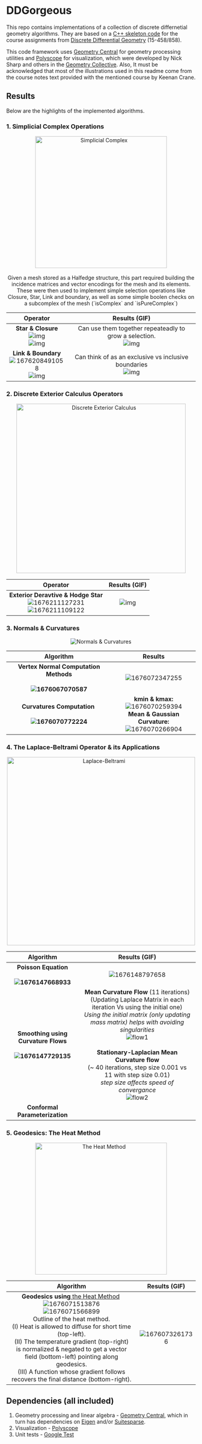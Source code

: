 # DDGorgeous

This repo contains implementations of a collection of discrete differnetial geometry algorithms. They are based on a [C++ skeleton code](https://github.com/GeometryCollective/ddg-exercises) for the course assignments from [Discrete Differential Geometry](https://brickisland.net/DDGSpring2020/) (15-458/858).

This code framework uses [Geometry Central](https://github.com/nmwsharp/geometry-central) for geometry processing utilities and [Polyscope](https://github.com/nmwsharp/polyscope) for visualization, which were developed by Nick Sharp and others in the [Geometry Collective](http://geometry.cs.cmu.edu/). Also, It must be acknowledged that most of the illustrations used in this readme come from the course notes text provided with the mentioned course by Keenan Crane.

## Results

Below are the highlights of the implemented algorithms.

### 1. Simplicial Complex Operations

<div align="center">
<img src="./image/README/Simplicial_complex_example.svg.png" style="width:350px;" alt="Simplicial Complex">
<br />
<br />
Given a mesh stored as a Halfedge structure, this part required building the incidence matrices and vector encodings for the mesh and its elements. These were then used to implement simple selection operations like Closure, Star, Link and boundary, as well as some simple boolen checks on a subcomplex of the mesh (`isComplex` and `isPureComplex`)
</div>

|                                                                                                                               Operator                                                                                                                               |                                                                             Results (GIF)                                                                             |
| :-------------------------------------------------------------------------------------------------------------------------------------------------------------------------------------------------------------------------------------------------------------------: | :-------------------------------------------------------------------------------------------------------------------------------------------------------------------: |
|                                                                             **Star & Closure**<br />![img](image/README/1650891275357.png)<br />![img](image/README/1650891304489.png)                                                                             |                                   Can use them together repeateadly to grow a selection.<br />![img](image/README/1650890503193.png)                                   |
| **Link & Boundary**<br />![1676208491058](https://file+.vscode-resource.vscode-cdn.net/d%3A/3A/DDG/ddg-exercises/image/README/1676208491058.png)<br />![img](https://file+.vscode-resource.vscode-cdn.net/d%3A/3A/DDG/ddg-exercises/image/README/1650891245290.png) | Can think of as an exclusive vs inclusive boundaries<br />![img](https://file+.vscode-resource.vscode-cdn.net/d%3A/3A/DDG/ddg-exercises/image/README/1650890508006.png) |

### 2. Discrete Exterior Calculus Operators

<div align="center">
<img src="./image/README/1650891936774.png" style="width:450px;" alt="Discrete Exterior Calculus">
</div>

|                                                                     Operator                                                                     |            Results (GIF)            |
| :-----------------------------------------------------------------------------------------------------------------------------------------------: | :----------------------------------: |
| **Exterior Deravtive & Hodge Star**<br />![1676211127231](image/README/1676211127231.png)<br />![1676211109122](image/README/1676211109122.png) | ![img](image/README/1650902675076.png) |

### 3. Normals & Curvatures

<div align="center">
<img src="./image/README/1676211408743.png" alt="Normals & Curvatures">
</div>

|                                               Algorithm                                               |                                                                                 Results                                                                                 |
| :---------------------------------------------------------------------------------------------------: | :----------------------------------------------------------------------------------------------------------------------------------------------------------------------: |
| **Vertex Normal Computation Methods<br /><br />![1676067070587](image/README/1676067070587.png)** |                                                              ![1676072347255](image/README/1676072347255.png)                                                              |
|     **Curvatures Computation <br /><br />![1676070772224](image/README/1676070772224.png)**     | **kmin & kmax:**<br />![1676070259394](image/README/1676070259394.png)<br />**Mean & Gaussian Curvature:**<br />![1676070266904](image/README/1676070266904.png) |

### 4. The Laplace-Beltrami Operator & its Applications

<div align="center">
<img src="./image/README/1676214620423.png" style="width:500px" alt="Laplace-Beltrami">
</div>

|                                              Algorithm                                              |                                                                                                                                                                                                                                              Results (GIF)                                                                                                                                                                                                                                              |
| :-------------------------------------------------------------------------------------------------: | :-----------------------------------------------------------------------------------------------------------------------------------------------------------------------------------------------------------------------------------------------------------------------------------------------------------------------------------------------------------------------------------------------------------------------------------------------------------------------------------------------------: |
|        **Poisson Equation<br /><br />![1676147668933](image/README/1676147668933.png)**        |                                                                                                                                                                                                                             ![1676148797658](image/README/1676148797658.png)                                                                                                                                                                                                                             |
| **Smoothing using Curvature Flows<br /><br />![1676147729135](image/README/1676147729135.png)** | **Mean Curvature Flow** (11 iterations)<br />(Updating Laplace Matrix in each iteration Vs using the initial one)<br />*Using the initial matrix (only updating mass matrix) helps with avoiding singularities*<br />![flow1](image/README/meancurvature1.gif)<br /><br />**Stationary-Laplacian Mean Curvature flow**<br />(~ 40 iterations, step size 0.001 vs 11 with step size 0.01)<br />*step size affects speed of convergance*<br />![flow2](image/README/meancurvature2.gif) |
|                             **Conformal Parameterization**<br />                             |                                                                                                                                                                                                                                                                                                                                                                                                                                                                                                        |

### 5. Geodesics: The Heat Method

<div align="center">
<img src="./image/README/1676214445987.png" style="width:350px" alt="The Heat Method">
</div>

|                                                                                                                                                                                                                                                                     Algorithm                                                                                                                                                                                                                                                                     |                 Results (GIF)                 |
| :-----------------------------------------------------------------------------------------------------------------------------------------------------------------------------------------------------------------------------------------------------------------------------------------------------------------------------------------------------------------------------------------------------------------------------------------------------------------------------------------------------------------------------------------------: | :--------------------------------------------: |
| **Geodesics using**[ the Heat Method](https://www.cs.cmu.edu/~kmcrane/Projects/HeatMethod/) <br />![1676071513876](image/README/1676071513876.png)<br />![1676071566899](image/README/1676071566899.png)<br />Outline of the heat method. <br />(I) Heat is allowed to diffuse for short time (top-left). <br />(II) The temperature gradient (top-right) <br />is normalized & negated to get a vector field (bottom-left) pointing along geodesics. <br />(III) A function whose gradient follows recovers the final distance (bottom-right). | ![1676073261736](image/README/1676073261736.png) |

## Dependencies (all included)

1. Geometry processing and linear algebra - [Geometry Central](https://github.com/nmwsharp/geometry-central), which in turn has dependencies on [Eigen](https://eigen.tuxfamily.org) and/or [Suitesparse](https://people.engr.tamu.edu/davis/suitesparse.html).
2. Visualization - [Polyscope](https://github.com/nmwsharp/polyscope)
3. Unit tests - [Google Test](https://github.com/google/googletest)
